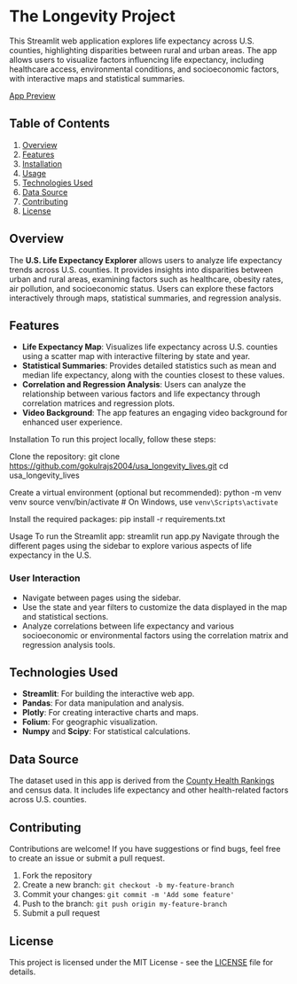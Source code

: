 # The Longevity Project

This Streamlit web application explores life expectancy across U.S. counties, highlighting disparities between rural and urban areas. The app allows users to visualize factors influencing life expectancy, including healthcare access, environmental conditions, and socioeconomic factors, with interactive maps and statistical summaries.

[App Preview](https://uslongevitylives-kojmj.streamlit.app/)

## Table of Contents

1. [Overview](#overview)
2. [Features](#features)
3. [Installation](#installation)
4. [Usage](#usage)
5. [Technologies Used](#technologies-used)
6. [Data Source](#data-source)
7. [Contributing](#contributing)
8. [License](#license)

## Overview

The **U.S. Life Expectancy Explorer** allows users to analyze life expectancy trends across U.S. counties. It provides insights into disparities between urban and rural areas, examining factors such as healthcare, obesity rates, air pollution, and socioeconomic status. Users can explore these factors interactively through maps, statistical summaries, and regression analysis.

## Features

- **Life Expectancy Map**: Visualizes life expectancy across U.S. counties using a scatter map with interactive filtering by state and year.
- **Statistical Summaries**: Provides detailed statistics such as mean and median life expectancy, along with the counties closest to these values.
- **Correlation and Regression Analysis**: Users can analyze the relationship between various factors and life expectancy through correlation matrices and regression plots.
- **Video Background**: The app features an engaging video background for enhanced user experience.
  
Installation
To run this project locally, follow these steps:

Clone the repository:
git clone https://github.com/gokulrajs2004/usa_longevity_lives.git
cd usa_longevity_lives

Create a virtual environment (optional but recommended):
python -m venv venv
source venv/bin/activate  # On Windows, use `venv\Scripts\activate`

Install the required packages:
pip install -r requirements.txt


Usage
To run the Streamlit app:
streamlit run app.py
Navigate through the different pages using the sidebar to explore various aspects of life expectancy in the U.S.

### User Interaction

- Navigate between pages using the sidebar.
- Use the state and year filters to customize the data displayed in the map and statistical sections.
- Analyze correlations between life expectancy and various socioeconomic or environmental factors using the correlation matrix and regression analysis tools.

## Technologies Used

- **Streamlit**: For building the interactive web app.
- **Pandas**: For data manipulation and analysis.
- **Plotly**: For creating interactive charts and maps.
- **Folium**: For geographic visualization.
- **Numpy** and **Scipy**: For statistical calculations.

## Data Source

The dataset used in this app is derived from the [County Health Rankings](https://www.countyhealthrankings.org/) and census data. It includes life expectancy and other health-related factors across U.S. counties.

## Contributing

Contributions are welcome! If you have suggestions or find bugs, feel free to create an issue or submit a pull request.

1. Fork the repository
2. Create a new branch: `git checkout -b my-feature-branch`
3. Commit your changes: `git commit -m 'Add some feature'`
4. Push to the branch: `git push origin my-feature-branch`
5. Submit a pull request

## License

This project is licensed under the MIT License - see the [LICENSE](LICENSE) file for details.

